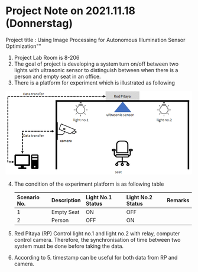 # Project Note on 2021.11.18 (Donnerstag)

Project title : Using Image Processing for Autonomous Illumination Sensor Optimization""

1. Project Lab Room is 8-206
2. The goal of project is developing a system turn on/off between two lights with ultrasonic sensor to distinguish between when there is a person   and empty seat in an office.
3. There is a platform for experiment which is illustrated as following

![experiment_platform](./Images/experiment_platform.png)

4. The condition of the experiment platform is as following table

    |Scenario No.|Description|Light No.1 Status|Light No.2 Status|Remarks|
    |----------|--------------|----------|----------|----------|
    |1|Empty Seat|ON|OFF||
    |2|Person|OFF|ON||

5. Red Pitaya (RP) Control light no.1 and light no.2 with relay, computer control camera. Therefore, the synchronisation of time between two system must be done before taking the data.

6. According to 5. timestamp can be useful for both data from RP and camera.
